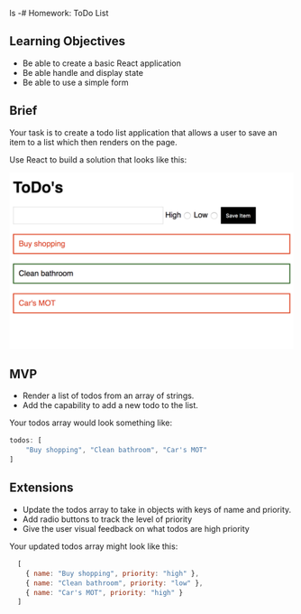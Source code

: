 ls -# Homework: ToDo List

## Learning Objectives

- Be able to create a basic React application
- Be able handle and display state
- Be able to use a simple form

## Brief

Your task is to create a todo list application that allows a user to save an item to a list which then renders on the page.

Use React to build a solution that looks like this:

![ToDos App](./images/todos.png)

## MVP

- Render a list of todos from an array of strings.  
- Add the capability to add a new todo to the list.

Your todos array would look something like:
```js
todos: [
	"Buy shopping", "Clean bathroom", "Car's MOT"
]
```

## Extensions

- Update the todos array to take in objects with keys of name and priority.
- Add radio buttons to track the level of priority
- Give the user visual feedback on what todos are high priority 

Your updated todos array might look like this: 
```js
  [
    { name: "Buy shopping", priority: "high" },
    { name: "Clean bathroom", priority: "low" },
    { name: "Car's MOT", priority: "high" }
  ]
```
